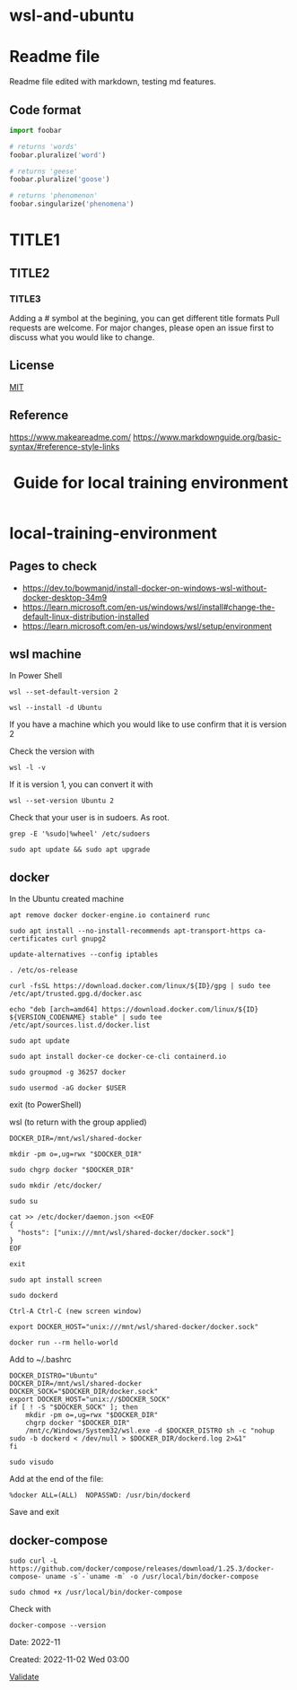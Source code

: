 # wsl-and-ubuntu



# Readme file

Readme file edited with markdown, testing md features.


## Code format

```python
import foobar

# returns 'words'
foobar.pluralize('word')

# returns 'geese'
foobar.pluralize('goose')

# returns 'phenomenon'
foobar.singularize('phenomena')
```

# TITLE1
## TITLE2
### TITLE3
Adding a # symbol at the begining, you can get different title formats Pull requests are welcome. For major changes, please open an issue first to discuss what you would like to change.



## License
[MIT](https://choosealicense.com/licenses/mit/)

## Reference
https://www.makeareadme.com/ 
https://www.markdownguide.org/basic-syntax/#reference-style-links


<body>
<header id="title-block-header">
<h1 class="title">Guide for local training environment</h1>
</header>
<div id="content">
<h1 class="title" id="local-training-environment">local-training-environment</h1>
<div id="outline-container-org17b60fb" class="outline-2">
<h2 id="org17b60fb">Pages to check</h2>
<div id="text-org17b60fb" class="outline-text-2">
<ul>
<li><a href="https://dev.to/bowmanjd/install-docker-on-windows-wsl-without-docker-desktop-34m9">https://dev.to/bowmanjd/install-docker-on-windows-wsl-without-docker-desktop-34m9</a></li>
<li><a href="https://learn.microsoft.com/en-us/windows/wsl/install#change-the-default-linux-distribution-installed">https://learn.microsoft.com/en-us/windows/wsl/install#change-the-default-linux-distribution-installed</a></li>
<li><a href="https://learn.microsoft.com/en-us/windows/wsl/setup/environment">https://learn.microsoft.com/en-us/windows/wsl/setup/environment</a></li>
</ul>
</div>
</div>
<div id="outline-container-org08cd3fd" class="outline-2">
<h2 id="org08cd3fd">wsl machine</h2>
<div id="text-org08cd3fd" class="outline-text-2">
<p>In Power Shell</p>
<p><code>wsl --set-default-version 2</code></p>
<p><code>wsl --install -d Ubuntu</code></p>
<p>If you have a machine which you would like to use confirm that it is
version 2</p>
<p>Check the version with</p>
<p><code>wsl -l -v</code></p>
<p>If it is version 1, you can convert it with</p>
<p><code>wsl --set-version Ubuntu 2</code></p>
<p>Check that your user is in sudoers. As root.</p>
<p><code>grep -E &#39;%sudo|%wheel&#39; /etc/sudoers</code></p>
<p><code>sudo apt update &amp;&amp; sudo apt upgrade</code></p>
</div>
</div>
<div id="outline-container-org8e53356" class="outline-2">
<h2 id="org8e53356">docker</h2>
<div id="text-org8e53356" class="outline-text-2">
<p>In the Ubuntu created machine</p>
<p><code>apt remove docker docker-engine.io containerd runc</code></p>
<p><code>sudo apt install --no-install-recommends apt-transport-https ca-certificates curl gnupg2</code></p>
<p><code>update-alternatives --config iptables</code></p>
<p><code>. /etc/os-release</code></p>
<p><code>curl -fsSL https://download.docker.com/linux/${ID}/gpg | sudo tee /etc/apt/trusted.gpg.d/docker.asc</code></p>
<p><code>echo &quot;deb [arch=amd64] https://download.docker.com/linux/${ID} ${VERSION_CODENAME} stable&quot; | sudo tee /etc/apt/sources.list.d/docker.list</code></p>
<p><code>sudo apt update</code></p>
<p><code>sudo apt install docker-ce docker-ce-cli containerd.io</code></p>
<p><code>sudo groupmod -g 36257 docker</code></p>
<p><code>sudo usermod -aG docker $USER</code></p>
<p>exit (to PowerShell)</p>
<p>wsl (to return with the group applied)</p>
<p><code>DOCKER_DIR=/mnt/wsl/shared-docker</code></p>
<p><code>mkdir -pm o=,ug=rwx &quot;$DOCKER_DIR&quot;</code></p>
<p><code>sudo chgrp docker &quot;$DOCKER_DIR&quot;</code></p>
<p><code>sudo mkdir /etc/docker/</code></p>
<p><code>sudo su</code></p>
<pre id="org51f02ff" class="example"><code>cat &gt;&gt; /etc/docker/daemon.json &lt;&lt;EOF
{
  &quot;hosts&quot;: [&quot;unix:///mnt/wsl/shared-docker/docker.sock&quot;]
}
EOF</code></pre>
<p><code>exit</code></p>
<p><code>sudo apt install screen</code></p>
<p><code>sudo dockerd</code></p>
<p><code>Ctrl-A Ctrl-C (new screen window)</code></p>
<p><code>export DOCKER_HOST=&quot;unix:///mnt/wsl/shared-docker/docker.sock&quot;</code></p>
<p><code>docker run --rm hello-world</code></p>
<p>Add to ~/.bashrc</p>
<pre id="orgc012804" class="example"><code>DOCKER_DISTRO=&quot;Ubuntu&quot;
DOCKER_DIR=/mnt/wsl/shared-docker
DOCKER_SOCK=&quot;$DOCKER_DIR/docker.sock&quot;
export DOCKER_HOST=&quot;unix://$DOCKER_SOCK&quot;
if [ ! -S &quot;$DOCKER_SOCK&quot; ]; then
    mkdir -pm o=,ug=rwx &quot;$DOCKER_DIR&quot;
    chgrp docker &quot;$DOCKER_DIR&quot;
    /mnt/c/Windows/System32/wsl.exe -d $DOCKER_DISTRO sh -c &quot;nohup sudo -b dockerd &lt; /dev/null &gt; $DOCKER_DIR/dockerd.log 2&gt;&amp;1&quot;
fi</code></pre>
<p><code>sudo visudo</code></p>
<p>Add at the end of the file:</p>
<p><code>%docker ALL=(ALL)  NOPASSWD: /usr/bin/dockerd</code></p>
<p>Save and exit</p>
</div>
</div>
<div id="outline-container-orgce6a433" class="outline-2">
<h2 id="orgce6a433">docker-compose</h2>
<div id="text-orgce6a433" class="outline-text-2">
<p><code>sudo curl -L https://github.com/docker/compose/releases/download/1.25.3/docker-compose-`uname -s`-`uname -m` -o /usr/local/bin/docker-compose</code></p>
<p><code>sudo chmod +x /usr/local/bin/docker-compose</code></p>
<p>Check with</p>
<p><code>docker-compose --version</code></p>
</div>
</div>
</div>
<div id="postamble" class="status">
<p>Date: 2022-11</p>
<p>Created: 2022-11-02 Wed 03:00</p>
<p><a href="https://validator.w3.org/check?uri=referer">Validate</a></p>
</div>
</body>


